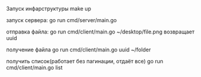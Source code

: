   Запуск инфарструктуры
  make up
  
  запуск сервера:
  go run cmd/server/main.go
  
  отправка файла:
  go run cmd/client/main.go ~/desktop/file.png
  возвращает uuid
  
  получение файла
  go run cmd/client/main.go uuid  ~/folder
  
  получить список(работает без пагинации, отдаёт все)
  go run cmd/client/main.go list
